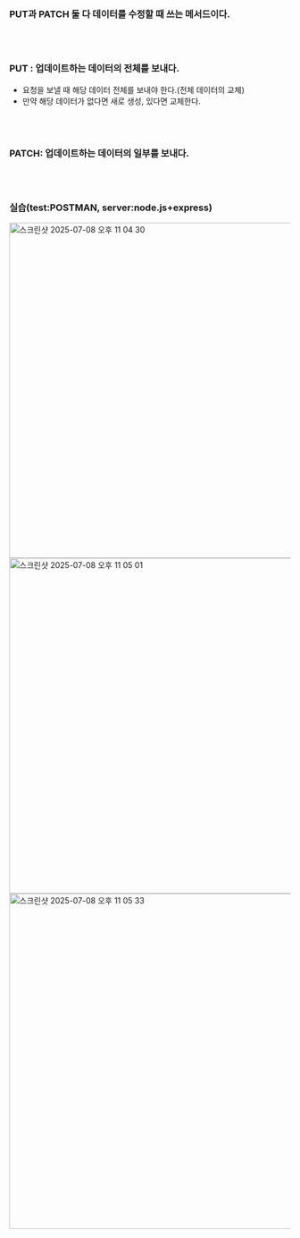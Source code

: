 ### PUT과 PATCH 둘 다 데이터를 수정할 때 쓰는 메서드이다.

<br><br>

### PUT : 업데이트하는 데이터의 전체를 보내다.
- 요청을 보낼 때 해당 데이터 전체를 보내야 한다.(전체 데이터의 교체)
- 만약 해당 데이터가 없다면 새로 생성, 있다면 교체한다.

<br><br>

### PATCH: 업데이트하는 데이터의 일부를 보내다.

<br><br>

### 실습(test:POSTMAN, server:node.js+express)
<img width="600" alt="스크린샷 2025-07-08 오후 11 04 30" src="https://github.com/user-attachments/assets/b727c14d-ec22-418b-92fb-e7944cb539e6" /><br>
<img width="600" alt="스크린샷 2025-07-08 오후 11 05 01" src="https://github.com/user-attachments/assets/a62d5922-e6db-4eba-ac58-168eab551a1b" /><br>
<img width="600" alt="스크린샷 2025-07-08 오후 11 05 33" src="https://github.com/user-attachments/assets/baf7cdd9-d34a-4ed4-8408-af64d015afbf" /><br>
